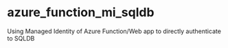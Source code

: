 # azure_function_mi_sqldb
Using Managed Identity of Azure Function/Web app to directly authenticate to SQLDB
